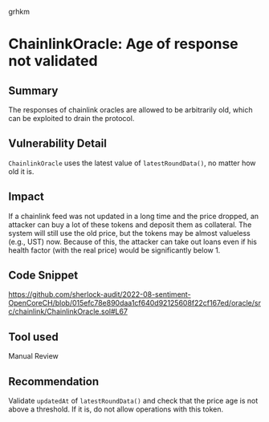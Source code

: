grhkm
# ChainlinkOracle: Age of response not validated

## Summary
The responses of chainlink oracles are allowed to be arbitrarily old, which can be exploited to drain the protocol.

## Vulnerability Detail
`ChainlinkOracle` uses the latest value of `latestRoundData()`, no matter how old it is. 

## Impact
If a chainlink feed was not updated in a long time and the price dropped, an attacker can buy a lot of these tokens and deposit them as collateral. The system will still use the old price, but the tokens may be almost valueless (e.g., UST) now. Because of this, the attacker can take out loans even if his health factor (with the real price) would be significantly below 1.

## Code Snippet
https://github.com/sherlock-audit/2022-08-sentiment-OpenCoreCH/blob/015efc78e890daa1cf640d92125608f22cf167ed/oracle/src/chainlink/ChainlinkOracle.sol#L67

## Tool used

Manual Review

## Recommendation
Validate `updatedAt` of `latestRoundData()` and check that the price age is not above a threshold. If it is, do not allow operations with this token.